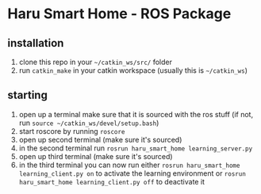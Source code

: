 # Haru Smart Home - ROS Package

## installation
1. clone this repo in your ```~/catkin_ws/src/``` folder
1. run ```catkin_make``` in your catkin workspace (usually this is ```~/catkin_ws```)

## starting
1. open up a terminal make sure that it is sourced with the ros stuff (if not, run ```source ~/catkin_ws/devel/setup.bash```)
1. start roscore by running ```roscore```
1. open up second terminal (make sure it's sourced)
1. in the second terminal run ```rosrun haru_smart_home learning_server.py```
1. open up third terminal (make sure it's sourced)
1. in the third terminal you can now run either ```rosrun haru_smart_home learning_client.py on``` to activate the learning environment or ```rosrun haru_smart_home learning_client.py off``` to deactivate it
